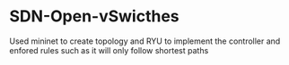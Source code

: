 # SDN-Open-vSwicthes

Used mininet to create topology and RYU to implement the controller and enfored rules such as it will only follow shortest paths
